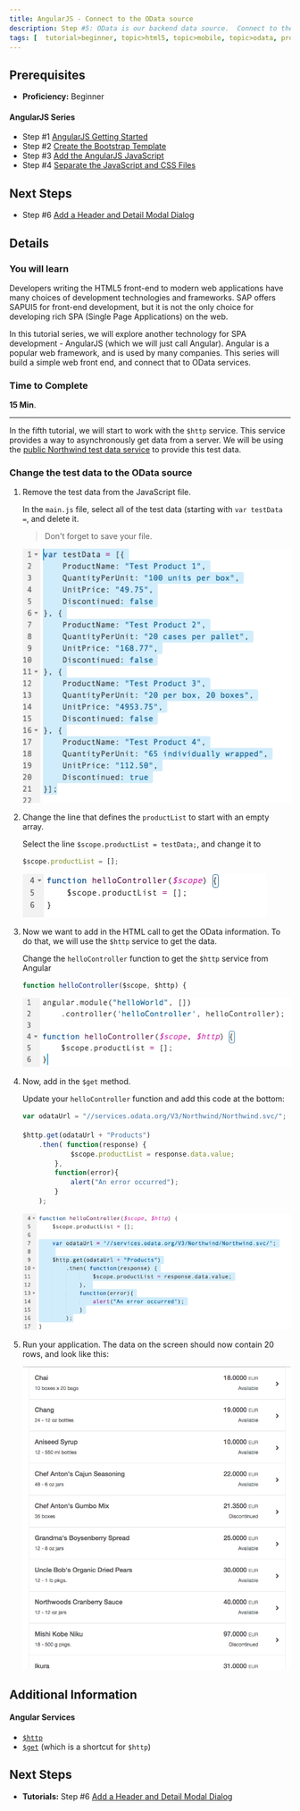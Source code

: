 ```yaml
---
title: AngularJS - Connect to the OData source
description: Step #5: OData is our backend data source.  Connect to the public Northwind test data site.
tags: [  tutorial>beginner, topic>html5, topic>mobile, topic>odata, products>sap-hana-cloud-platform ]
---
```

## Prerequisites  
 - **Proficiency:** Beginner 
#### AngularJS Series
 - Step #1 [AngularJS Getting Started](http://go.sap.com/)
 - Step #2 [Create the Bootstrap Template](http://go.sap.com/)
 - Step #3 [Add the AngularJS JavaScript](http://go.sap.com/) 
 - Step #4 [Separate the JavaScript and CSS Files](http://go.sap.com/)

## Next Steps
 - Step #6 [Add a Header and Detail Modal Dialog](http://go.sap.com/)  

## Details
### You will learn  
Developers writing the HTML5 front-end to modern web applications have many choices of development technologies and frameworks.  SAP offers SAPUI5 for front-end development, but it is not the only choice for developing rich SPA (Single Page Applications) on the web.

In this tutorial series, we will explore another technology for SPA development - AngularJS (which we will just call Angular).  Angular is a popular web framework, and is used by many companies.  This series will build a simple web front end, and connect that to OData services.
### Time to Complete
**15 Min**.

---
In the fifth tutorial, we will start to work with the `$http` service.  This service provides a way to asynchronously get data from a server.  We will be using the [public Northwind test data service](http://www.odata.org/) to provide this test data.

### Change the test data to the OData source

1.  Remove the test data from the JavaScript file.

    In the `main.js` file, select all of the test data (starting with `var testData =`, and delete it.
    
    >Don't forget to save your file.
 
    ![delete the test data](1-1.png)   
    
2.  Change the line that defines the `productList` to start with an empty array.

    Select the line `$scope.productList = testData;`, and change it to
    
    ```javascript
    $scope.productList = [];
    ```

    ![Reset the product list to an empty array](1-2.png)   

3.  Now we want to add in the HTML call to get the OData information.  To do that, we will use the `$http` service to get the data.  

    Change the `helloController` function to get the `$http` service from Angular
    
    ```javascript
    function helloController($scope, $http) {
    ```

    ![Get the $http controller from Angular](1-3.png)   
    
4.  Now, add in the `$get` method.  

    Update your `helloController` function and add this code at the bottom:
    
    ```javascript
    var odataUrl = "//services.odata.org/V3/Northwind/Northwind.svc/";
	
	$http.get(odataUrl + "Products")
		.then( function(response) {
				$scope.productList = response.data.value;
			}, 
			function(error){
				alert("An error occurred");
			}
		);
    ```

    ![Make an OData request](1-4.png)   
    
5.  Run your application.  The data on the screen should now contain 20 rows, and look like this:

    ![Display the live OData on the screen](1-5.png)   


## Additional Information

#### Angular Services

- [`$http`](https://docs.angularjs.org/api/ng/service/$http)
- [`$get`](https://docs.angularjs.org/api/ng/service/$http#get) (which is a shortcut for `$http`)

## Next Steps
 - **Tutorials:**  Step #6 [Add a Header and Detail Modal Dialog](http://go.sap.com/) 

